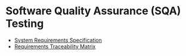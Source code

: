 # Software Quality Assurance (SQA) Testing

* [System Requirements Specification](test_srs.md)
* [Requirements Traceability Matrix](test_rtm.md)
